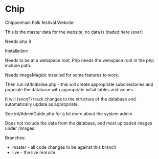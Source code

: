 # Chip
Chippenham Folk festival Website

This is the master data for the website, no data is loaded here (ever)

Needs php 8

Installation:

Needs to be at a webspace root, Php needs the webspace root in the php include path.

Needs ImageMagick installed for some features to work.

Then run int/Initialise.php - this will create appropriate subdirectories and populate the database with appropriate initial tables and values.

It will (soon?) track changes to the structure of the database and automatically update as appropriate.

See int/AdminGuide.php for a lot more about the system admin

Does not include the data from the database, and most uploaded images under /images


Branches:
* master - all code changes to be against this branch
* live - the live real site


